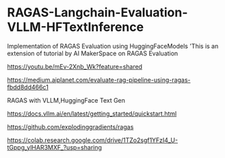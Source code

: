 # RAGAS-Langchain-Evaluation-VLLM-HFTextInference
Implementation of RAGAS Evaluation using HuggingFaceModels
'This is an extension of tutorial by AI MakerSpace on RAGAS Evaluation

https://youtu.be/mEv-2Xnb_Wk?feature=shared



https://medium.aiplanet.com/evaluate-rag-pipeline-using-ragas-fbdd8dd466c1

RAGAS with VLLM,HuggingFace Text Gen 

https://docs.vllm.ai/en/latest/getting_started/quickstart.html

https://github.com/explodinggradients/ragas


https://colab.research.google.com/drive/1TZo2sgf1YFzI4_U-tGppg_ylHAR3MXF_?usp=sharing
